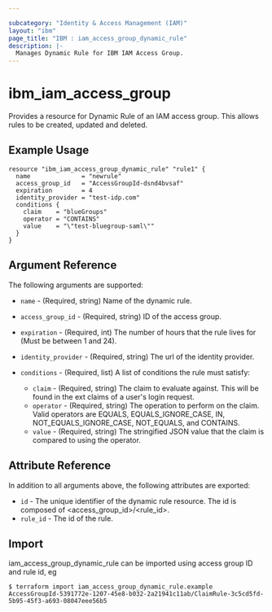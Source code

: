 ```yaml
---

subcategory: "Identity & Access Management (IAM)"
layout: "ibm"
page_title: "IBM : iam_access_group_dynamic_rule"
description: |-
  Manages Dynamic Rule for IBM IAM Access Group.
---
```


# ibm\_iam_access_group

Provides a resource for Dynamic Rule of an IAM access group. This allows rules to be created, updated and deleted.

## Example Usage

```hcl
resource "ibm_iam_access_group_dynamic_rule" "rule1" {
  name              = "newrule"
  access_group_id   = "AccessGroupId-dsnd4bvsaf"
  expiration        = 4
  identity_provider = "test-idp.com"
  conditions {
    claim    = "blueGroups"
    operator = "CONTAINS"
    value    = "\"test-bluegroup-saml\""
  }
}
```

## Argument Reference

The following arguments are supported:

* `name` - (Required, string) Name of the dynamic rule.
* `access_group_id` - (Required, string) ID of the access group.

* `expiration` - (Required, int) The number of hours that the rule lives for (Must be between 1 and 24).
* `identity_provider` - (Required, string) The url of the identity provider.  
* `conditions` - (Required, list) A list of conditions the rule must satisfy:
  * `claim` - (Required, string) The claim to evaluate against. This will be found in the ext claims of a user's login request. 
  * `operator` - (Required, string) The operation to perform on the claim. Valid operators are EQUALS, EQUALS_IGNORE_CASE, IN, NOT_EQUALS_IGNORE_CASE, NOT_EQUALS, and CONTAINS.
  * `value` - (Required, string) The stringified JSON value that the claim is compared to using the operator.


## Attribute Reference

In addition to all arguments above, the following attributes are exported:

* `id` - The unique identifier of the dynamic rule resource. The id is composed of \<access_group_id\>/\<rule_id\>.<br/>
* `rule_id` - The id of the rule.


## Import

iam_access_group_dynamic_rule can be imported using access group ID and rule id, eg

```
$ terraform import iam_access_group_dynamic_rule.example AccessGroupId-5391772e-1207-45e8-b032-2a21941c11ab/ClaimRule-3c5cd5fd-5b95-45f3-a693-08047eee56b5
```